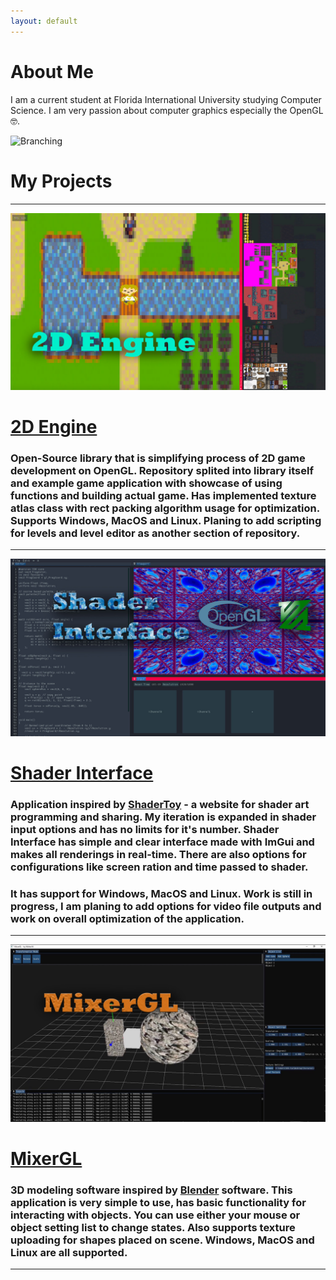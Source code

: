```yaml
---
layout: default
---
```


# About Me

I am a current student at Florida International University studying Computer Science. I am very passion about computer graphics especially the OpenGL 🤓.

![Branching](https://upload.wikimedia.org/wikipedia/commons/e/e9/Opengl-logo.svg)

# My Projects
---
![Branching](./assets/images/2DEngine.jpg)
# [2D Engine](https://github.com/MuzychenkoNikita/2D-Engine)
### Open-Source library that is simplifying process of 2D game development on OpenGL. Repository splited into library itself and example game application with showcase of using functions and building actual game. Has implemented texture atlas class with rect packing algorithm usage for optimization. Supports Windows, MacOS and Linux. Planing to add scripting for levels and level editor as another section of repository.
---
![Branching](./assets/images/ShaderInterface.jpg)
# [Shader Interface](https://github.com/MuzychenkoNikita/ShaderInterface)
### Application inspired by [ShaderToy](https://www.shadertoy.com) - a website for shader art programming and sharing. My iteration is expanded in shader input options and has no limits for it's number. Shader Interface has simple and clear interface made with ImGui and makes all renderings in real-time. There are also options for configurations like screen ration and time passed to shader.
### It has support for Windows, MacOS and Linux. Work is still in progress, I am planing to add options for video file outputs and work on overall optimization of the application.
---
![Branching](./assets/images/MixerGL.jpg)
# [MixerGL](https://github.com/MuzychenkoNikita/MixerGL)
### 3D modeling software inspired by [Blender](https://www.blender.org) software. This application is very simple to use, has basic functionality for interacting with objects. You can use either your mouse or object setting list to change states. Also supports texture uploading for shapes placed on scene. Windows, MacOS and Linux are all supported.
---
